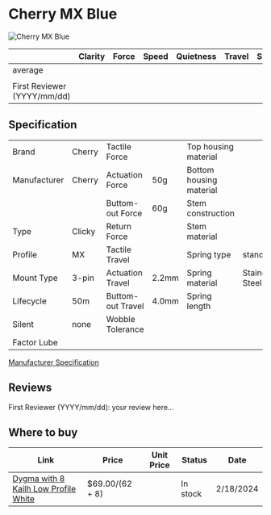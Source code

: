# Cherry MX Blue

![Cherry MX Blue](https://www.cherry-world.com/media/catalog/product/cache/661c0bae3bb54b88fbb1b415a9d390cb/m/x/mx1a-e1na_sideview4.jpg)

|                             | Clarity | Force | Speed | Quietness | Travel | Smoothness | Stability | Crispness | Thockiness | Clackiness | Poppiness | RGB | Consistency | Overall |
| --------------------------- | ------- | ----- | ----- | --------- | ------ | ---------- | --------- | --------- | ---------- | ---------- | --------- | --- | ----------- | ------- |
| average                     |         |       |       |           |        |            |           |           |            |            |           |     |             |         |
|                             |         |       |       |           |        |            |           |           |            |            |           |     |             |         |
| First Reviewer (YYYY/mm/dd) |         |       |       |           |        |            |           |           |            |            |           |     |             |         |

## Specification

|              |        |                   |       |                         |                |
| ------------ | ------ | ----------------- | ----- | ----------------------- | -------------- |
| Brand        | Cherry | Tactile Force     |       | Top housing material    |                |
| Manufacturer | Cherry | Actuation Force   | 50g   | Bottom housing material |                |
|              |        | Buttom-out Force  | 60g   | Stem construction       |                |
| Type         | Clicky | Return Force      |       | Stem material           |                |
| Profile      | MX     | Tactile Travel    |       | Spring type             | standard       |
| Mount Type   | 3-pin  | Actuation Travel  | 2.2mm | Spring material         | Stainess Steel |
| Lifecycle    | 50m    | Buttom-out Travel | 4.0mm | Spring length           |                |
| Silent       | none   | Wobble Tolerance  |       |                         |                |
| Factor Lube  |        |                   |       |                         |                |

[Manufacturer Specification](https://cherry.saas.contentserv.com/admin/rest/smart/preset/28?ContextIDs=22262&Dpi=72&PDFPrintable=0&PDFTitle=&PDFSubject=&PDFAuthor=&PDFKeywords=&PDFUserPassword=&PDFAdminPassword=&PDFAllowPrinting=0&PDFAllowCopying=0&PDFAllowModification=0&PDFAllowAnnotation=0&Language=36&Format=pdfreactor&Download=0&Colorspace=rgb&MarksAndBleeds=0&PDFConformance=431)

## Reviews

First Reviewer (YYYY/mm/dd):
your review here...

## Where to buy

| Link                                                                                               | Price           | Unit Price | Status   | Date      |
| -------------------------------------------------------------------------------------------------- | --------------- | ---------- | -------- | --------- |
| [Dygma with 8 Kailh Low Profile White](https://dygma.com/products/switches?variant=43658510237934) | $69.00/(62 + 8) |            | In stock | 2/18/2024 |
